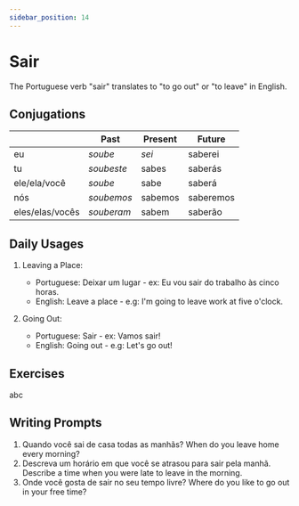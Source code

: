 ```yaml
---
sidebar_position: 14
---
```


# Sair

The Portuguese verb "sair" translates to "to go out" or "to leave" in English.

## Conjugations

|                 | Past       | Present | Future    |
| --------------- | ---------- | ------- | --------- |
| eu              | _soube_    | _sei_   | saberei   |
| tu              | _soubeste_ | sabes   | saberás   |
| ele/ela/você    | _soube_    | sabe    | saberá    |
| nós             | _soubemos_ | sabemos | saberemos |
| eles/elas/vocês | _souberam_ | sabem   | saberão   |

## Daily Usages

1. Leaving a Place:

   - Portuguese: Deixar um lugar - ex: Eu vou sair do trabalho às cinco horas.
   - English: Leave a place - e.g: I'm going to leave work at five o'clock.

2. Going Out:

   - Portuguese: Sair - ex: Vamos sair!
   - English: Going out - e.g: Let's go out!

## Exercises

abc

## Writing Prompts

1. Quando você sai de casa todas as manhãs? When do you leave home every morning?
2. Descreva um horário em que você se atrasou para sair pela manhã. Describe a time when you were late to leave in the morning.
3. Onde você gosta de sair no seu tempo livre? Where do you like to go out in your free time?

